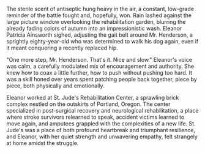 The sterile scent of antiseptic hung heavy in the air, a constant, low-grade reminder of the battle fought and, hopefully, won. Rain lashed against the large picture window overlooking the rehabilitation garden, blurring the already fading colors of autumn into an impressionistic wash. Eleanor Patricia Ainsworth sighed, adjusting the gait belt around Mr. Henderson, a sprightly eighty-year-old who was determined to walk his dog again, even if it meant conquering a recently replaced hip.

"One more step, Mr. Henderson. That's it. Nice and slow." Eleanor's voice was calm, a carefully modulated mix of encouragement and authority. She knew how to coax a little further, how to push without pushing too hard. It was a skill honed over years spent patching people back together, piece by piece, both physically and emotionally.

Eleanor worked at St. Jude's Rehabilitation Center, a sprawling brick complex nestled on the outskirts of Portland, Oregon. The center specialized in post-surgical recovery and neurological rehabilitation, a place where stroke survivors relearned to speak, accident victims learned to move again, and amputees grappled with the complexities of a new life. St. Jude's was a place of both profound heartbreak and triumphant resilience, and Eleanor, with her quiet strength and unwavering empathy, felt strangely at home amidst the struggle.
